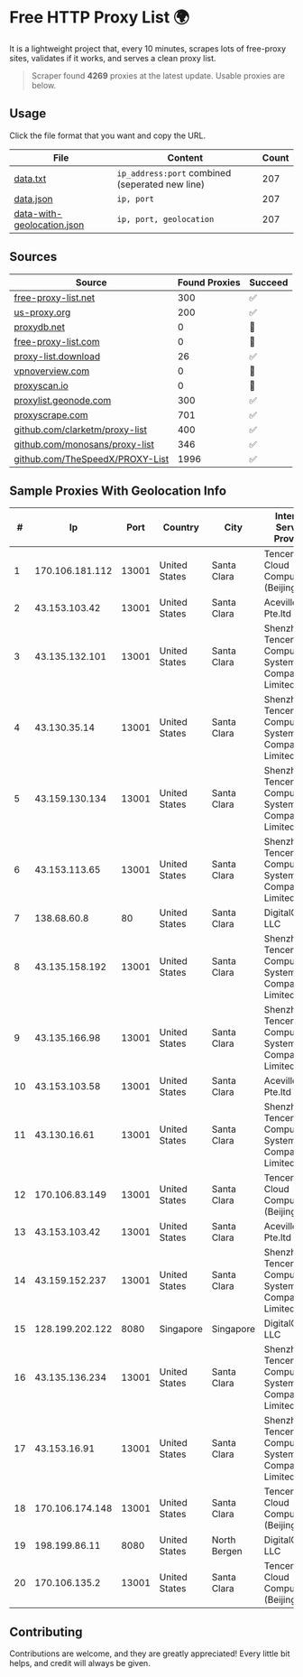 
# Free HTTP Proxy List 🌍

It is a lightweight project that, every 10 minutes, scrapes lots of free-proxy sites, validates if it works, and serves a clean proxy list.


> Scraper found **4269** proxies at the latest update. Usable proxies are below.

## Usage

Click the file format that you want and copy the URL.


|File|Content|Count|
|----|-------|-----|
|[data.txt](https://raw.githubusercontent.com/themiralay/Proxy-List-World/master/data.txt)|`ip_address:port` combined (seperated new line)|207|
|[data.json](https://raw.githubusercontent.com/themiralay/Proxy-List-World/master/data.json)|`ip, port`|207|
|[data-with-geolocation.json](https://raw.githubusercontent.com/themiralay/Proxy-List-World/master/data-with-geolocation.json)|`ip, port, geolocation`|207|

## Sources

|Source|Found Proxies|Succeed|
|------|-------------|-------|
|[free-proxy-list.net](https://free-proxy-list.net)|300|✅|
|[us-proxy.org](https://www.us-proxy.org)|200|✅|
|[proxydb.net](http://proxydb.net)|0|🚫|
|[free-proxy-list.com](https://free-proxy-list.com/?page=&port=&type%5B%5D=http&type%5B%5D=https&up_time=0&search=Search)|0|🚫|
|[proxy-list.download](https://www.proxy-list.download/HTTP)|26|✅|
|[vpnoverview.com](https://vpnoverview.com/privacy/anonymous-browsing/free-proxy-servers)|0|🚫|
|[proxyscan.io](https://www.proxyscan.io)|0|🚫|
|[proxylist.geonode.com](https://proxylist.geonode.com/api/proxy-list?limit=300&page=1&sort_by=lastChecked&sort_type=desc&protocols=http,https)|300|✅|
|[proxyscrape.com](https://api.proxyscrape.com/v2/?request=displayproxies&protocol=http&timeout=10000&country=all&ssl=all&anonymity=all)|701|✅|
|[github.com/clarketm/proxy-list](https://raw.githubusercontent.com/clarketm/proxy-list/master/proxy-list-raw.txt)|400|✅|
|[github.com/monosans/proxy-list](https://raw.githubusercontent.com/monosans/proxy-list/main/proxies/http.txt)|346|✅|
|[github.com/TheSpeedX/PROXY-List](https://raw.githubusercontent.com/TheSpeedX/PROXY-List/master/http.txt)|1996|✅|


## Sample Proxies With Geolocation Info

|#|Ip|Port|Country|City|Internet Service Provider|
|-|--|----|-------|----|-------------------------|
|1|170.106.181.112|13001|United States|Santa Clara|Tencent Cloud Computing (Beijing) Co|
|2|43.153.103.42|13001|United States|Santa Clara|Aceville Pte.ltd|
|3|43.135.132.101|13001|United States|Santa Clara|Shenzhen Tencent Computer Systems Company Limited|
|4|43.130.35.14|13001|United States|Santa Clara|Shenzhen Tencent Computer Systems Company Limited|
|5|43.159.130.134|13001|United States|Santa Clara|Shenzhen Tencent Computer Systems Company Limited|
|6|43.153.113.65|13001|United States|Santa Clara|Shenzhen Tencent Computer Systems Company Limited|
|7|138.68.60.8|80|United States|Santa Clara|DigitalOcean, LLC|
|8|43.135.158.192|13001|United States|Santa Clara|Shenzhen Tencent Computer Systems Company Limited|
|9|43.135.166.98|13001|United States|Santa Clara|Shenzhen Tencent Computer Systems Company Limited|
|10|43.153.103.58|13001|United States|Santa Clara|Aceville Pte.ltd|
|11|43.130.16.61|13001|United States|Santa Clara|Shenzhen Tencent Computer Systems Company Limited|
|12|170.106.83.149|13001|United States|Santa Clara|Tencent Cloud Computing (Beijing) Co|
|13|43.153.103.42|13001|United States|Santa Clara|Aceville Pte.ltd|
|14|43.159.152.237|13001|United States|Santa Clara|Shenzhen Tencent Computer Systems Company Limited|
|15|128.199.202.122|8080|Singapore|Singapore|DigitalOcean, LLC|
|16|43.135.136.234|13001|United States|Santa Clara|Shenzhen Tencent Computer Systems Company Limited|
|17|43.153.16.91|13001|United States|Santa Clara|Shenzhen Tencent Computer Systems Company Limited|
|18|170.106.174.148|13001|United States|Santa Clara|Tencent Cloud Computing (Beijing) Co|
|19|198.199.86.11|8080|United States|North Bergen|DigitalOcean, LLC|
|20|170.106.135.2|13001|United States|Santa Clara|Tencent Cloud Computing (Beijing) Co|



## Contributing

Contributions are welcome, and they are greatly appreciated! Every
little bit helps, and credit will always be given.


